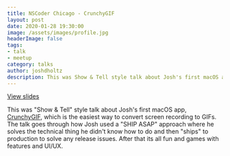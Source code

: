 ```yaml
---
title: NSCoder Chicago - CrunchyGIF
layout: post
date: 2020-01-28 19:30:00
image: /assets/images/profile.jpg
headerImage: false
tags:
- talk
- meetup
category: talks
author: joshdholtz
description: This was Show & Tell style talk about Josh's first macOS app, CrunchyGIF, which is the easiest way to convert screen recording to GIFs.
---
```


[View slides](/assets/talks/2020-01-28_NSCoderChicago_macos_crunchygif/crunchygif-show-and-tell.pdf)

This was "Show & Tell" style talk about Josh's first macOS app, [CrunchyGIF](https://www.crunchygif.app), which is the easiest way to convert screen recording to GIFs. The talk goes through how Josh used a "SHIP ASAP" approach where he solves the technical thing he didn't know how to do and then "ships" to production to solve any release issues. After that its all fun and games with features and UI/UX.
